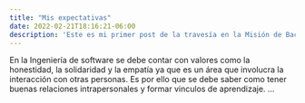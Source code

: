 ```yaml
---
title: "Mis expectativas"
date: 2022-02-21T18:16:21-06:00
description: 'Este es mi primer post de la travesía en la Misión de Backend con Node JS de Launch X.'
---
```


En la Ingeniería de software se debe contar con valores como la honestidad, la solidaridad y la empatía ya que es un área que involucra la interacción con otras personas. Es por ello que se debe saber como tener buenas relaciones intrapersonales y formar vinculos de aprendizaje.
...

